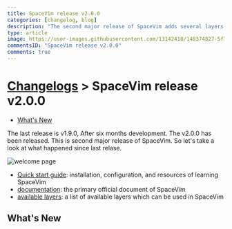```yaml
---
title: SpaceVim release v2.0.0
categories: [changelog, blog]
description: "The second major release of SpaceVim adds several layers and lua plugins for a better use experience"
type: article
image: https://user-images.githubusercontent.com/13142418/148374827-5f7aeaaa-e69b-441e-b872-408b47f4da04.png
commentsID: "SpaceVim release v2.0.0"
comments: true
---
```


# [Changelogs](../development#changelog) > SpaceVim release v2.0.0

<!-- vim-markdown-toc GFM -->

- [What's New](#whats-new)

<!-- vim-markdown-toc -->

The last release is v1.9.0, After six months development.
The v2.0.0 has been released. This is second major release of SpaceVim.
So let's take a look at what happened since last relase.

![welcome page](https://user-images.githubusercontent.com/13142418/148374827-5f7aeaaa-e69b-441e-b872-408b47f4da04.png)

- [Quick start guide](../quick-start-guide/): installation, configuration, and resources of learning SpaceVim
- [documentation](../documentation/): the primary official document of SpaceVim
- [available layers](../layers/): a list of available layers which can be used in SpaceVim

## What's New

